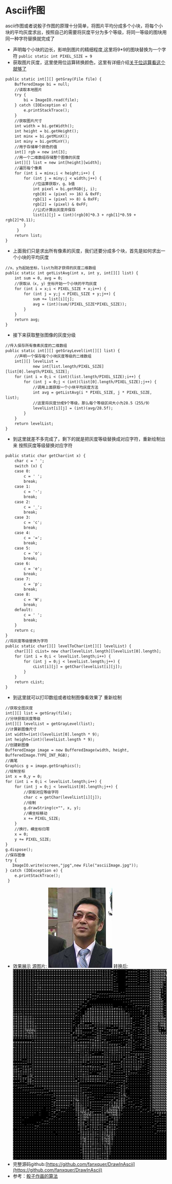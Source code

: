 ﻿# Ascii作图
ascii作图或者说骰子作图的原理十分简单，将图片平均分成多个小块，将每个小块的平均灰度求出，按照自己的需要将灰度平分为多个等级，将同一等级的图块用同一种字符替换就完成了
- 声明每个小块的边长，影响到图片的精细程度,这里将9*9的图块替换为一个字符
`public static int PIXEL_SIZE = 9`
- 获取图片灰度，这里使用位运算转换颜色，这里有详细介绍[关于位运算看这个就够了](https://juejin.im/post/5a5886bef265da3e38496fd5)
```
public static int[][] getGray(File file) {
	BufferedImage bi = null;
	//读取本地图片
	try {
		bi = ImageIO.read(file);
	} catch (IOException e) {
		e.printStackTrace();
	}
	//获取图片尺寸
	int width = bi.getWidth();
	int height = bi.getHeight();
	int minx = bi.getMinX();
	int miny = bi.getMinY();
	//用于存储单个颜色的值
	int[] rgb = new int[3];
	//用一个二维数组存储整个图像的灰度
	int[][] list = new int[height][width];
	//遍历每个像素
	for (int i = minx;i < height;i++) {
		for (int j = miny;j < width;j++) {
			//位运算获取r、g、b值
			int pixel = bi.getRGB(j, i);
			rgb[0] = (pixel >> 16) & 0xFF;
			rgb[1] = (pixel >> 8) & 0xFF;
			rgb[2] = (pixel) & 0xFF;
			//公式计算出灰度并保存
			list[i][j] = (int)(rgb[0]*0.3 + rgb[1]*0.59 + rgb[2]*0.11);
		}
	 }
	return list;
}
```
- 上面我们只是求出所有像素的灰度，我们还要分成多个块，首先是如何求出一个小块的平均灰度
```
//x、y为起始坐标，list为刚才获得的灰度二维数组
public static int getListAvg(int x, int y, int[][] list) {
	int sum = 0, avg = 0;
	//获取从（x, y）坐标开始一个小块的平均灰度
	for (int i = x;i < PIXEL_SIZE + x;i++) {
		for (int j = y;j < PIXEL_SIZE + y;j++) {
			sum += list[i][j];
			avg = (int)(sum/(PIXEL_SIZE*PIXEL_SIZE));
		}
	}
	return avg;
}
```
- 接下来获取整张图像的灰度分级
```
//传入保存所有像素灰度的二维数组
public static int[][] getGrayLevel(int[][] list) {
	//声明一个保存每个小块灰度等级的二维数组
	int[][] levelList = 
			new int[list.length/PIXEL_SIZE][list[0].length/PIXEL_SIZE];
	for (int i = 0;i < (int)(list.length/PIXEL_SIZE);i++) {
		for (int j = 0;j < (int)(list[0].length/PIXEL_SIZE);j++) {
			//调用上面获取一个小块平均灰度方法
			int avg = getListAvg(i * PIXEL_SIZE, j * PIXEL_SIZE, list);
			//这里将灰度分成9个等级，那么每个等级区间大小为28.5（255/9）
			levelList[i][j] = (int)(avg/28.5f);
		}
	}
	return levelList;
}
```
- 到这里就差不多完成了，剩下的就是把灰度等级替换成对应字符，重新绘制出来
按照灰度等级替换对应字符
```
public static char getChar(int x) {
	char c = ' ';
	switch (x) {
	case 0:
		c = ' ';
		break;
	case 1:
		c = '-';
		break;
	case 2:
		c = '_';
		break;
	case 3:
		c = 'c';
		break;
	case 4:
		c = '=';
		break;
	case 5:
		c = 'o';
		break;
	case 6:
		c = 'e';
		break;
	case 7:
		c = 'p';
		break;
	case 8:
		c = 'W';
		break;
	default:
		c = ' ';
		break;
	}
	return c;
}
//将灰度等级替换为字符
public static char[][] levelToChar(int[][] levelList) {
	char[][] cList= new char[levelList.length][levelList[0].length];
	for (int i = 0;i < levelList.length;i++) {
		for (int j = 0;j < levelList.length;j++) {
			cList[i][j] = getChar(levelList[i][j]);
		}
	}
	return cList;
}
```
- 到这里就可以打印数组或者绘制图像看效果了
重新绘制
```
//获取全图灰度
int[][] list = getGray(file);
//分块获取灰度等级
int[][] levelList = getGrayLevel(list);
//计算新图像尺寸
int width=(int)(levelList[0].length * 9);
int height=(int)(levelList.length * 9);
//创建新图像
BufferedImage image = new BufferedImage(width, height, BufferedImage.TYPE_INT_RGB);
//画笔
Graphics g = image.getGraphics();
//绘制坐标
int x = 0,y = 0;
for (int i = 0;i < levelList.length;i++) {
	for (int j = 0;j < levelList[0].length;j++) {
		//获取对应等级字符
		char c = getChar(levelList[i][j]);
		//绘制
		g.drawString(c+"", x, y);
		//横坐标移动
		x += PIXEL_SIZE;
	}
	//换行，横坐标归零
	x = 0;
	y += PIXEL_SIZE;
}
g.dispose();
//保存图像
try {
   ImageIO.write(screen,"jpg",new File("asciiImage.jpg"));
} catch (IOException e) {
	e.printStackTrace();
 }
```
- 效果展示
源图片:
![enter image description here](https://raw.githubusercontent.com/QiuFuKang/DrawInAscii/master/DrawInAscii/sourceImage.jpg)
转换后:
![enter image description here](https://raw.githubusercontent.com/QiuFuKang/DrawInAscii/master/DrawInAscii/asciiImage.jpg)
- 完整源码github:[https://github.com/fanxquer/DrawInAscii](https://github.com/fanxquer/DrawInAscii)
- 参考：[骰子作画的算法](http://www.ruanyifeng.com/blog/2011/11/dice_portrait.html)
